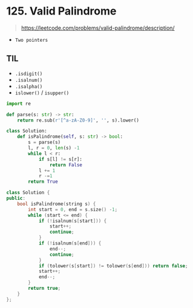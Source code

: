 # 125. Valid Palindrome
> https://leetcode.com/problems/valid-palindrome/description/

- `Two pointers`

## TIL

- `.isdigit()`
- `.isalnum()`
- `.isalpha()`
- `islower()` / `isupper()`


```py
import re

def parse(s: str) -> str:
    return re.sub(r'[^a-zA-Z0-9]', '', s).lower()

class Solution:
    def isPalindrome(self, s: str) -> bool:
        s = parse(s)
        l, r = 0, len(s) -1
        while l < r:
            if s[l] != s[r]:
                return False
            l += 1
            r -=1
        return True
```

```cpp
class Solution {
public:
    bool isPalindrome(string s) {
        int start = 0, end = s.size() -1;
        while (start <= end) {
            if (!isalnum(s[start])) {
                start++;
                continue;
            }
            if (!isalnum(s[end])) {
                end--;
                continue;
            }
            if (tolower(s[start]) != tolower(s[end])) return false;
            start++;
            end--;
        }
        return true;
    }
};
```